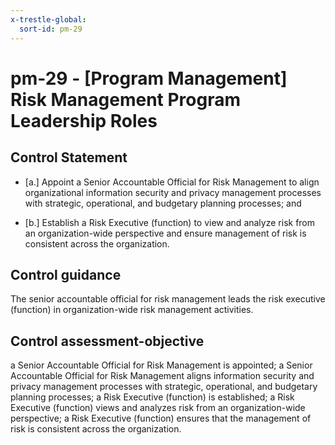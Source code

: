 ```yaml
---
x-trestle-global:
  sort-id: pm-29
---
```


# pm-29 - \[Program Management\] Risk Management Program Leadership Roles

## Control Statement

- \[a.\] Appoint a Senior Accountable Official for Risk Management to align organizational information security and privacy management processes with strategic, operational, and budgetary planning processes; and

- \[b.\] Establish a Risk Executive (function) to view and analyze risk from an organization-wide perspective and ensure management of risk is consistent across the organization.

## Control guidance

The senior accountable official for risk management leads the risk executive (function) in organization-wide risk management activities.

## Control assessment-objective

a Senior Accountable Official for Risk Management is appointed;
a Senior Accountable Official for Risk Management aligns information security and privacy management processes with strategic, operational, and budgetary planning processes;
a Risk Executive (function) is established;
a Risk Executive (function) views and analyzes risk from an organization-wide perspective;
a Risk Executive (function) ensures that the management of risk is consistent across the organization.
